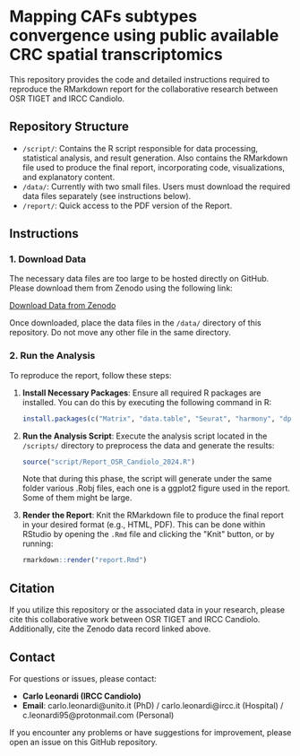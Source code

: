 # Mapping CAFs subtypes convergence using public available CRC spatial transcriptomics

This repository provides the code and detailed instructions required to reproduce the RMarkdown report for the collaborative research between OSR TIGET and IRCC Candiolo.

## Repository Structure

- `/script/`: Contains the R script responsible for data processing, statistical analysis, and result generation. Also contains the RMarkdown file used to produce the final report, incorporating code, visualizations, and explanatory content. 
- `/data/`: Currently with two small files. Users must download the required data files separately (see instructions below).
- `/report/`: Quick access to the PDF version of the Report.

## Instructions

### 1. Download Data

The necessary data files are too large to be hosted directly on GitHub. Please download them from Zenodo using the following link:

[Download Data from Zenodo](https://zenodo.org/records/13922930)

Once downloaded, place the data files in the `/data/` directory of this repository. Do not move any other file in the same directory.

### 2. Run the Analysis

To reproduce the report, follow these steps:

1. **Install Necessary Packages**: Ensure all required R packages are installed. You can do this by executing the following command in R:

   ```r
   install.packages(c("Matrix", "data.table", "Seurat", "harmony", "dplyr", "tidyr", "ggplot2","reshape2", "lisi", "reticulate", "circlize", "Giotto", "ComplexHeatmap", "SeuratObject"))
   ```

2. **Run the Analysis Script**: Execute the analysis script located in the `/scripts/` directory to preprocess the data and generate the results:

   ```r
   source("script/Report_OSR_Candiolo_2024.R")
   ```

   Note that during this phase, the script will generate under the same folder various .Robj files, each one is a ggplot2 figure used in the report. Some of them might be large. 

3. **Render the Report**: Knit the RMarkdown file to produce the final report in your desired format (e.g., HTML, PDF). This can be done within RStudio by opening the `.Rmd` file and clicking the "Knit" button, or by running:

   ```r
   rmarkdown::render("report.Rmd")
   ```

## Citation

If you utilize this repository or the associated data in your research, please cite this collaborative work between OSR TIGET and IRCC Candiolo. Additionally, cite the Zenodo data record linked above.

## Contact

For questions or issues, please contact:

- **Carlo Leonardi (IRCC Candiolo)**
- **Email**: carlo.leonardi\@unito.it (PhD) / carlo.leonardi\@ircc.it (Hospital) / c.leonardi95\@protonmail.com (Personal)

If you encounter any problems or have suggestions for improvement, please open an issue on this GitHub repository.
